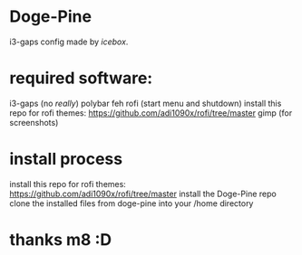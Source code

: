 # Doge-Pine
i3-gaps config made by *icebox*.

# required software:
i3-gaps (no *really*)
polybar
feh
rofi (start menu and shutdown)
install this repo for rofi themes: https://github.com/adi1090x/rofi/tree/master
gimp (for screenshots)

# install process
install this repo for rofi themes: https://github.com/adi1090x/rofi/tree/master
install the Doge-Pine repo
clone the installed files from doge-pine into your /home directory

# thanks m8 :D
